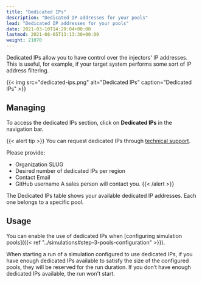 ```yaml
---
title: "Dedicated IPs"
description: "Dedicated IP addresses for your pools"
lead: "Dedicated IP addresses for your pools"
date: 2021-03-10T14:29:04+00:00
lastmod: 2021-08-05T13:13:30+00:00
weight: 21070
---
```


Dedicated IPs allow you to have control over the injectors' IP addresses.
This is useful, for example, if your target system performs some sort of IP address filtering.

{{< img src="dedicated-ips.png" alt="Dedicated IPs" caption="Dedicated IPs" >}}

## Managing

To access the dedicated IPs section, click on **Dedicated IPs** in the navigation bar.

{{< alert tip >}}
You can request dedicated IPs through [technical support](https://gatlingcorp.atlassian.net/servicedesk/customer/portal/8/group/12/create/59).

Please provide:
- Organization SLUG
- Desired number of dedicated IPs per region
- Contact Email
- GitHub username
A sales person will contact you.
{{< /alert >}}

The Dedicated IPs table shows your available dedicated IP addresses. Each one belongs to a specific pool.

## Usage

You can enable the use of dedicated IPs when [configuring simulation pools]({{< ref "../simulations#step-3-pools-configuration" >}}).

When starting a run of a simulation configured to use dedicated IPs,
if you have enough dedicated IPs available to satisfy the size of the configured pools,
they will be reserved for the run duration.  If you don’t have enough dedicated IPs available, the run won't start.
